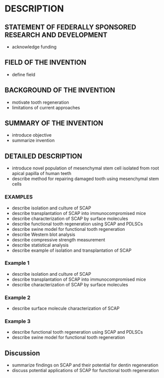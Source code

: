 # DESCRIPTION

## STATEMENT OF FEDERALLY SPONSORED RESEARCH AND DEVELOPMENT

- acknowledge funding

## FIELD OF THE INVENTION

- define field

## BACKGROUND OF THE INVENTION

- motivate tooth regeneration
- limitations of current approaches

## SUMMARY OF THE INVENTION

- introduce objective
- summarize invention

## DETAILED DESCRIPTION

- introduce novel population of mesenchymal stem cell isolated from root apical papilla of human teeth
- describe method for repairing damaged tooth using mesenchymal stem cells

### EXAMPLES

- describe isolation and culture of SCAP
- describe transplantation of SCAP into immunocompromised mice
- describe characterization of SCAP by surface molecules
- describe functional tooth regeneration using SCAP and PDLSCs
- describe swine model for functional tooth regeneration
- describe Western blot analysis
- describe compressive strength measurement
- describe statistical analysis
- describe example of isolation and transplantation of SCAP

### Example 1

- describe isolation and culture of SCAP
- describe transplantation of SCAP into immunocompromised mice
- describe characterization of SCAP by surface molecules

### Example 2

- describe surface molecule characterization of SCAP

### Example 3

- describe functional tooth regeneration using SCAP and PDLSCs
- describe swine model for functional tooth regeneration

## Discussion

- summarize findings on SCAP and their potential for dentin regeneration
- discuss potential applications of SCAP for functional tooth regeneration

